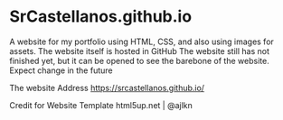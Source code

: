 # SrCastellanos.github.io
A website for my portfolio using HTML, CSS, and also using images for assets. The website itself is hosted in GitHub
The website still has not finished yet, but it can be opened to see the barebone of the website. Expect change in the future

The website Address https://srcastellanos.github.io/

Credit for Website Template html5up.net | @ajlkn
